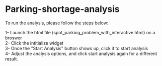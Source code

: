 # Parking-shortage-analysis

To run the analysis, please follow the steps below: </br>

1- Launch the html file (spot_parking_problem_with_interactive.html) on a broswer </br>
2- Click the intitialize widget</br>
3- Once the "Start Analysis" button shows up, click it to start analysis</br>
4- Adjust the analysis options, and click start analysis again for a different result.</br>
